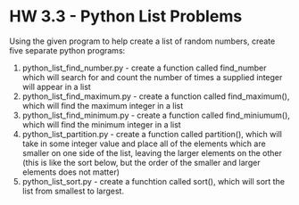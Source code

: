 # HW 3.3 - Python List Problems

Using the given program to help create a list of random numbers, create five separate python programs:

1. python_list_find_number.py - create a function called find_number which will search for and count the number of times a supplied integer will appear in a list
2. python_list_find_maximum.py - create a function called find_maximum(), which will find the maximum integer in a list
3. python_list_find_minimum.py - create a function called find_miniumum(), which will find the minimum integer in a list
4. python_list_partition.py - create a function called partition(), which will take in some integer value and place all of the elements which are smaller on one side of the list, leaving the larger elements on the other (this is like the sort below, but the order of the smaller and larger elements does not matter)
5. python_list_sort.py - create a funchtion called sort(), which will sort the list from smallest to largest.


